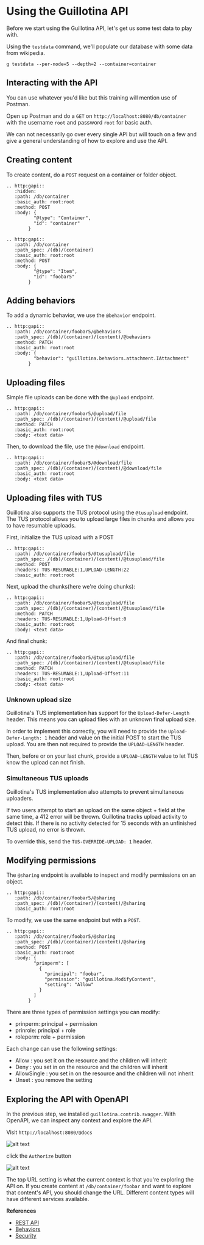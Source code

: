 # Using the Guillotina API

Before we start using the Guillotina API, let's get us some test data to play with.

Using the `testdata` command, we'll populate our database with some data from
wikipedia.


```
g testdata --per-node=5 --depth=2 --container=container
```


## Interacting with the API

You can use whatever you'd like but this training will mention use of Postman.

Open up Postman and do a `GET` on `http://localhost:8080/db/container`
with the username `root` and password `root` for basic auth.

We can not necessarily go over every single API but will touch on a few and
give a general understanding of how to explore and use the API.


## Creating content

To create content, do a `POST` request on a container or folder object.

```eval_rst
.. http:gapi::
   :hidden:
   :path: /db/container
   :basic_auth: root:root
   :method: POST
   :body: {
          "@type": "Container",
          "id": "container"
        }

.. http:gapi::
   :path: /db/container
   :path_spec: /(db)/(container)
   :basic_auth: root:root
   :method: POST
   :body: {
          "@type": "Item",
          "id": "foobar5"
        }
```


## Adding behaviors

To add a dynamic behavior, we use the `@behavior` endpoint.

```eval_rst
.. http:gapi::
   :path: /db/container/foobar5/@behaviors
   :path_spec: /(db)/(container)/(content)/@behaviors
   :method: PATCH
   :basic_auth: root:root
   :body: {
          "behavior": "guillotina.behaviors.attachment.IAttachment"
        }
```


## Uploading files

Simple file uploads can be done with the `@upload` endpoint.

```eval_rst
.. http:gapi::
   :path: /db/container/foobar5/@upload/file
   :path_spec: /(db)/(container)/(content)/@upload/file
   :method: PATCH
   :basic_auth: root:root
   :body: <text data>
```

Then, to download the file, use the `@download` endpoint.

```eval_rst
.. http:gapi::
   :path: /db/container/foobar5/@download/file
   :path_spec: /(db)/(container)/(content)/@download/file
   :basic_auth: root:root
   :body: <text data>
```

## Uploading files with TUS

Guillotina also supports the TUS protocol using the `@tusupload` endpoint. The
TUS protocol allows you to upload large files in chunks and allows you to have
resumable uploads.


First, initialize the TUS upload with a POST

```eval_rst
.. http:gapi::
   :path: /db/container/foobar5/@tusupload/file
   :path_spec: /(db)/(container)/(content)/@tusupload/file
   :method: POST
   :headers: TUS-RESUMABLE:1,UPLOAD-LENGTH:22
   :basic_auth: root:root
```

Next, upload the chunks(here we're doing chunks):

```eval_rst
.. http:gapi::
   :path: /db/container/foobar5/@tusupload/file
   :path_spec: /(db)/(container)/(content)/@tusupload/file
   :method: PATCH
   :headers: TUS-RESUMABLE:1,Upload-Offset:0
   :basic_auth: root:root
   :body: <text data>
```

And final chunk:

```eval_rst
.. http:gapi::
   :path: /db/container/foobar5/@tusupload/file
   :path_spec: /(db)/(container)/(content)/@tusupload/file
   :method: PATCH
   :headers: TUS-RESUMABLE:1,Upload-Offset:11
   :basic_auth: root:root
   :body: <text data>
```

### Unknown upload size

Guillotina's TUS implementation has support for the `Upload-Defer-Length` header.
This means you can upload files with an unknown final upload size.

In order to implement this correctly, you will need to provide the
`Upload-Defer-Length: 1` header and value on the initial POST to start the TUS
upload. You are then not required to provide the `UPLOAD-LENGTH` header.

Then, before or on your last chunk, provide a `UPLOAD-LENGTH` value to let
TUS know the upload can not finish.


### Simultaneous TUS uploads

Guillotina's TUS implementation also attempts to prevent simultaneous uploaders.

If two users attempt to start an upload on the same object + field at the same
time, a 412 error will be thrown. Guillotina tracks upload activity to detect this.
If there is no activity detected for 15 seconds with an unfinished TUS upload,
no error is thrown.

To override this, send the `TUS-OVERRIDE-UPLOAD: 1` header.


## Modifying permissions

The `@sharing` endpoint is available to inspect and modify permissions on an object.

```eval_rst
.. http:gapi::
   :path: /db/container/foobar5/@sharing
   :path_spec: /(db)/(container)/(content)/@sharing
   :basic_auth: root:root
```

To modify, we use the same endpoint but with a `POST`.


```eval_rst
.. http:gapi::
   :path: /db/container/foobar5/@sharing
   :path_spec: /(db)/(container)/(content)/@sharing
   :method: POST
   :basic_auth: root:root
   :body: {
          "prinperm": [
            {
              "principal": "foobar",
              "permission": "guillotina.ModifyContent",
              "setting": "Allow"
            }
          ]
        }
```

There are three types of permission settings you can modify:

- prinperm: principal + permission
- prinrole: principal + role
- roleperm: role + permission

Each change can use the following settings:

- Allow : you set it on the resource and the children will inherit
- Deny : you set in on the resource and the children will inherit
- AllowSingle : you set in on the resource and the children will not inherit
- Unset : you remove the setting


## Exploring the API with OpenAPI

In the previous step, we installed `guillotina.contrib.swagger`. With OpenAPI, we can
inspect any context and explore the API.

Visit `http://localhost:8080/@docs`

![alt text](../../_static/img/swagger.png "Swagger")

click the `Authorize` button

![alt text](../../_static/img/auth-swagger.png "Swagger Auth")


The top URL setting is what the current context is that you're exploring the API
on. If you create content at `/db/container/foobar` and want to explore that
content's API, you should change the URL. Different content types will have
different services available.



**References**

  - [REST API](../../rest/index)
  - [Behaviors](../../developer/behavior)
  - [Security](../../developer/security)

